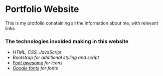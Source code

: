 # Portfolio Website

This is my protfolio conataining all the information about me, with relevant links

### The technologies involded making in this website
* _HTML, CSS, JavaScript_
* _Bootstrap for additional styling and script_
* _[Font awesome](https://fontawesome.com/) for icons_
* _[Google fonts](https://fonts.google.com/) for fonts_